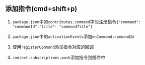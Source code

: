 <!--
 * @Author: mrrs878@foxmail.com
 * @Date: 2021-03-11 18:49:54
 * @LastEditTime: 2021-03-12 16:01:29
 * @LastEditors: mrrs878@foxmail.com
 * @Description: In User Settings Edit
 * @FilePath: /real-time-bus-arrival/vsc-extension-quickstart.md
-->
## 添加指令(cmd+shift+p)

1. `package.json`中的`contributes.command`字段注册指令`{"command": "commandId","title": "commandTitle"}`

2. `package.json`中的`activationEvents`添加`onCommand:commandId`

3. 使用`registerCommand`添加指令对应的回调

4. `context.subscriptions.push`添加指令到插件中